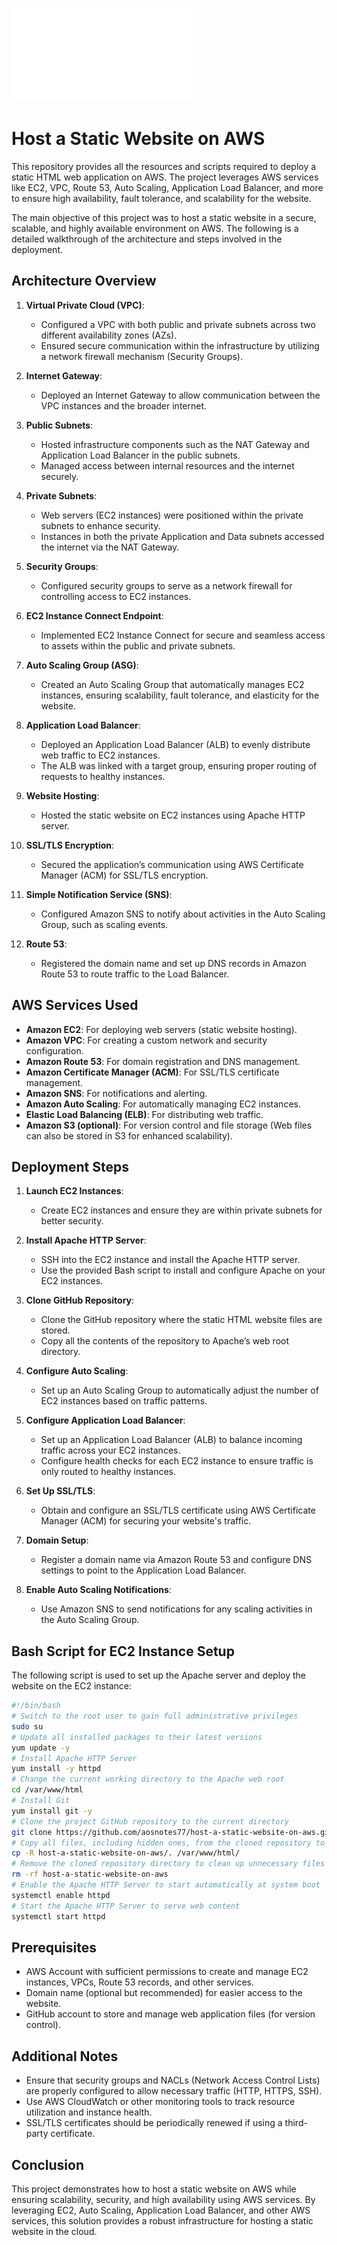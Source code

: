 ![Alt text](/host_worldpress.pdf)

# Host a Static Website on AWS


This repository provides all the resources and scripts required to deploy a static HTML web application on AWS. The project leverages AWS services like EC2, VPC, Route 53, Auto Scaling, Application Load Balancer, and more to ensure high availability, fault tolerance, and scalability for the website.

The main objective of this project was to host a static website in a secure, scalable, and highly available environment on AWS. The following is a detailed walkthrough of the architecture and steps involved in the deployment.

## Architecture Overview

1. **Virtual Private Cloud (VPC)**:
   - Configured a VPC with both public and private subnets across two different availability zones (AZs).
   - Ensured secure communication within the infrastructure by utilizing a network firewall mechanism (Security Groups).

2. **Internet Gateway**:
   - Deployed an Internet Gateway to allow communication between the VPC instances and the broader internet.

3. **Public Subnets**:
   - Hosted infrastructure components such as the NAT Gateway and Application Load Balancer in the public subnets.
   - Managed access between internal resources and the internet securely.

4. **Private Subnets**:
   - Web servers (EC2 instances) were positioned within the private subnets to enhance security.
   - Instances in both the private Application and Data subnets accessed the internet via the NAT Gateway.

5. **Security Groups**:
   - Configured security groups to serve as a network firewall for controlling access to EC2 instances.

6. **EC2 Instance Connect Endpoint**:
   - Implemented EC2 Instance Connect for secure and seamless access to assets within the public and private subnets.

7. **Auto Scaling Group (ASG)**:
   - Created an Auto Scaling Group that automatically manages EC2 instances, ensuring scalability, fault tolerance, and elasticity for the website.

8. **Application Load Balancer**:
   - Deployed an Application Load Balancer (ALB) to evenly distribute web traffic to EC2 instances.
   - The ALB was linked with a target group, ensuring proper routing of requests to healthy instances.

9. **Website Hosting**:
   - Hosted the static website on EC2 instances using Apache HTTP server.

10. **SSL/TLS Encryption**:
    - Secured the application’s communication using AWS Certificate Manager (ACM) for SSL/TLS encryption.

11. **Simple Notification Service (SNS)**:
    - Configured Amazon SNS to notify about activities in the Auto Scaling Group, such as scaling events.

12. **Route 53**:
    - Registered the domain name and set up DNS records in Amazon Route 53 to route traffic to the Load Balancer.

## AWS Services Used

- **Amazon EC2**: For deploying web servers (static website hosting).
- **Amazon VPC**: For creating a custom network and security configuration.
- **Amazon Route 53**: For domain registration and DNS management.
- **Amazon Certificate Manager (ACM)**: For SSL/TLS certificate management.
- **Amazon SNS**: For notifications and alerting.
- **Amazon Auto Scaling**: For automatically managing EC2 instances.
- **Elastic Load Balancing (ELB)**: For distributing web traffic.
- **Amazon S3 (optional)**: For version control and file storage (Web files can also be stored in S3 for enhanced scalability).

## Deployment Steps

1. **Launch EC2 Instances**:
   - Create EC2 instances and ensure they are within private subnets for better security.
   
2. **Install Apache HTTP Server**:
   - SSH into the EC2 instance and install the Apache HTTP server.
   - Use the provided Bash script to install and configure Apache on your EC2 instances.

3. **Clone GitHub Repository**:
   - Clone the GitHub repository where the static HTML website files are stored.
   - Copy all the contents of the repository to Apache’s web root directory.

4. **Configure Auto Scaling**:
   - Set up an Auto Scaling Group to automatically adjust the number of EC2 instances based on traffic patterns.

5. **Configure Application Load Balancer**:
   - Set up an Application Load Balancer (ALB) to balance incoming traffic across your EC2 instances.
   - Configure health checks for each EC2 instance to ensure traffic is only routed to healthy instances.

6. **Set Up SSL/TLS**:
   - Obtain and configure an SSL/TLS certificate using AWS Certificate Manager (ACM) for securing your website's traffic.

7. **Domain Setup**:
   - Register a domain name via Amazon Route 53 and configure DNS settings to point to the Application Load Balancer.

8. **Enable Auto Scaling Notifications**:
   - Use Amazon SNS to send notifications for any scaling activities in the Auto Scaling Group.

## Bash Script for EC2 Instance Setup

The following script is used to set up the Apache server and deploy the website on the EC2 instance:

```bash
#!/bin/bash
# Switch to the root user to gain full administrative privileges
sudo su
# Update all installed packages to their latest versions
yum update -y
# Install Apache HTTP Server
yum install -y httpd
# Change the current working directory to the Apache web root
cd /var/www/html
# Install Git
yum install git -y
# Clone the project GitHub repository to the current directory
git clone https://github.com/aosnotes77/host-a-static-website-on-aws.git
# Copy all files, including hidden ones, from the cloned repository to the Apache web root
cp -R host-a-static-website-on-aws/. /var/www/html/
# Remove the cloned repository directory to clean up unnecessary files
rm -rf host-a-static-website-on-aws
# Enable the Apache HTTP Server to start automatically at system boot
systemctl enable httpd
# Start the Apache HTTP Server to serve web content
systemctl start httpd
```

## Prerequisites

- AWS Account with sufficient permissions to create and manage EC2 instances, VPCs, Route 53 records, and other services.
- Domain name (optional but recommended) for easier access to the website.
- GitHub account to store and manage web application files (for version control).
  
## Additional Notes

- Ensure that security groups and NACLs (Network Access Control Lists) are properly configured to allow necessary traffic (HTTP, HTTPS, SSH).
- Use AWS CloudWatch or other monitoring tools to track resource utilization and instance health.
- SSL/TLS certificates should be periodically renewed if using a third-party certificate.

## Conclusion

This project demonstrates how to host a static website on AWS while ensuring scalability, security, and high availability using AWS services. By leveraging EC2, Auto Scaling, Application Load Balancer, and other AWS services, this solution provides a robust infrastructure for hosting a static website in the cloud.
